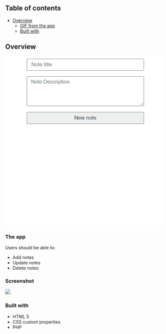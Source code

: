 ## Table of contents

- [Overview](#overview)
  - [GIF from the app](#screenshot)
  - [Built with](#built-with)

## Overview
![alt-text](https://github.com/lucasaclima03/notes-app/blob/main/note-app.gif)

### The app

Users should be able to:

- Add notes
- Update notes
- Delete notes


### Screenshot

![](./screenshot.jpg)


### Built with

- HTML 5
- CSS custom properties
- PHP

